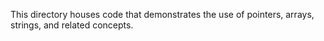 This directory houses code that demonstrates the use of pointers, arrays, strings, and related concepts.
